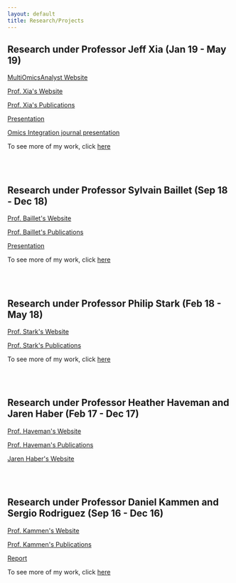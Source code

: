 ```yaml
---
layout: default
title: Research/Projects
---
```


## Research under Professor Jeff Xia (Jan 19 - May 19)

[MultiOmicsAnalyst Website](https://www.multiomics.ca/)

[Prof. Xia's Website](http://xialab.ca/)

[Prof. Xia's Publications](https://scholar.google.com/citations?hl=en&user=v7O1ib0AAAAJ&view_op=list_works&sortby=pubdate)

[Presentation](https://github.com/yjkweon24/yjkweon24.github.io/raw/master/researchprojects/Jin2.pptx)

[Omics Integration journal presentation](https://github.com/yjkweon24/yjkweon24.github.io/raw/master/researchprojects/Jin3.pptx)

To see more of my work, click [here](https://github.com/yjkweon24/Jin-Projects-Show-up/tree/main/Jin%20's(%EC%9A%A9%EC%A7%84)%20Projects/Multi-omics%20algorithm%20and%20website%20developing...)


<br>

<br>

## Research under Professor Sylvain Baillet (Sep 18 - Dec 18)

[Prof. Baillet's Website](https://www.mcgill.ca/bic/research/neurospeed-neural-dynamics-brain-systems-baillet)

[Prof. Baillet's Publications](https://scholar.google.ca/citations?hl=en&user=5GTopjMAAAAJ&view_op=list_works&sortby=pubdate)

[Presentation](https://github.com/yjkweon24/yjkweon24.github.io/raw/master/researchprojects/Jin.pptx)

To see more of my work, click [here](https://github.com/yjkweon24/Jin-Projects-Show-up/tree/main/Jin%20's(%EC%9A%A9%EC%A7%84)%20Projects/LET's%20learn%20about%20brain%20-%20first%20neuro%20study!!!)

<br>

<br>

## Research under Professor Philip Stark (Feb 18 - May 18)

[Prof. Stark's Website](https://www.stat.berkeley.edu/~stark/)

[Prof. Stark's Publications](https://scholar.google.com/citations?hl=en&user=5EMVIoEAAAAJ&view_op=list_works&sortby=pubdate)

To see more of my work, click [here](https://github.com/yjkweon24/Jin-Projects-Show-up/tree/main/Jin%20's(%EC%9A%A9%EC%A7%84)%20Projects/Why%20conjoint%20is%20not%20working%3F)

<br>

<br>

## Research under Professor Heather Haveman and Jaren Haber (Feb 17 - Dec 17)

[Prof. Haveman's Website](http://www.heatherhaveman.net/home.html)

[Prof. Haveman's Publications](https://scholar.google.com/citations?hl=en&user=DmZVKkgAAAAJ&view_op=list_works&sortby=pubdate)

[Jaren Haber's Website](https://sociology.berkeley.edu/graduate-student/jaren-r-haber)

<br>

<br>

## Research under Professor Daniel Kammen and Sergio Rodriguez (Sep 16 - Dec 16)

[Prof. Kammen's Website](http://kammen.berkeley.edu/)

[Prof. Kammen's Publications](https://scholar.google.com/citations?hl=en&user=dzoa18QAAAAJ&view_op=list_works&sortby=pubdate)

[Report](https://github.com/yjkweon24/yjkweon24.github.io/raw/master/researchprojects/Jin1.pdf)

To see more of my work, click [here](https://github.com/yjkweon24/Jin-Projects-Show-up/tree/main/Jin%20's(%EC%9A%A9%EC%A7%84)%20Projects/SWITCH%20project%20on%20Mexico)
